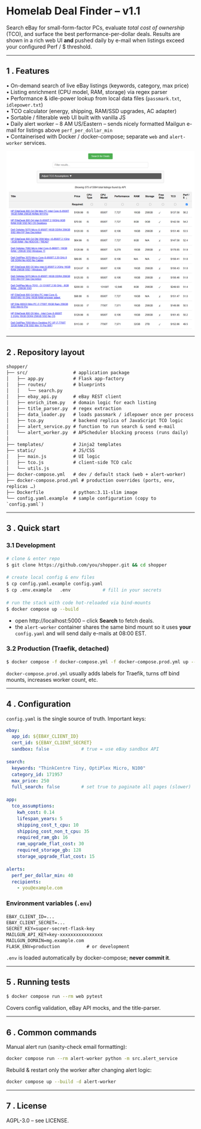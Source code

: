 # Homelab Deal Finder – v1.1

Search eBay for small-form-factor PCs, evaluate *total cost of ownership* (TCO),
and surface the best performance-per-dollar deals.  Results are shown in a rich
web UI **and** pushed daily by e-mail when listings exceed your configured
Perf / $ threshold.

---

## 1 .  Features

• On-demand search of live eBay listings (keywords, category, max price)  
• Listing enrichment (CPU model, RAM, storage) via regex parser  
• Performance & idle-power lookup from local data files (`passmark.txt`, `idlepower.txt`)  
• TCO calculator (energy, shipping, RAM/SSD upgrades, AC adapter)  
• Sortable / filterable web UI built with vanilla JS  
• Daily alert worker – 8 AM US/Eastern – sends nicely formatted Mailgun e-mail
  for listings above `perf_per_dollar_min`  
• Containerised with Docker / docker-compose; separate `web` and
  `alert-worker` services.

![Screenshot of the web UI](./homelab-shopper-screenshot.png)

---

## 2 .  Repository layout

```
shopper/
├── src/                 # application package
│   ├── app.py           # Flask app-factory
│   ├── routes/          # blueprints
│   │   └── search.py
│   ├── ebay_api.py      # eBay REST client
│   ├── enrich_item.py   # domain logic for each listing
│   ├── title_parser.py  # regex extraction
│   ├── data_loader.py   # loads passmark / idlepower once per process
│   ├── tco.py           # backend replica of JavaScript TCO logic
│   ├── alert_service.py # function to run search & send e-mail
│   └── alert_worker.py  # APScheduler blocking process (runs daily)
│
├── templates/           # Jinja2 templates
├── static/              # JS/CSS
│   ├── main.js          # UI logic
│   ├── tco.js           # client-side TCO calc
│   └── utils.js
├── docker-compose.yml   # dev / default stack (web + alert-worker)
├── docker-compose.prod.yml # production overrides (ports, env, replicas …)
├── Dockerfile           # python:3.11-slim image
└── config.yaml.example  # sample configuration (copy to `config.yaml`)
```

---

## 3 .  Quick start

### 3.1  Development

```bash
# clone & enter repo
$ git clone https://github.com/you/shopper.git && cd shopper

# create local config & env files
$ cp config.yaml.example config.yaml
$ cp .env.example   .env            # fill in your secrets

# run the stack with code hot-reloaded via bind-mounts
$ docker compose up --build
```
* open http://localhost:5000 – click **Search** to fetch deals.  
* the `alert-worker` container shares the same bind mount so it uses
  **your** `config.yaml` and will send daily e-mails at 08:00 EST.

### 3.2  Production (Traefik, detached)

```bash
$ docker compose -f docker-compose.yml -f docker-compose.prod.yml up --build -d
```
`docker-compose.prod.yml` usually adds labels for Traefik, turns off bind
mounts, increases worker count, etc.

---

## 4 .  Configuration

`config.yaml` is the single source of truth.  Important keys:

```yaml
ebay:
  app_id: ${EBAY_CLIENT_ID}
  cert_id: ${EBAY_CLIENT_SECRET}
  sandbox: false            # true = use eBay sandbox API

search:
  keywords: "ThinkCentre Tiny, OptiPlex Micro, N100"
  category_id: 171957
  max_price: 250
  full_search: false        # set true to paginate all pages (slower)

app:
  tco_assumptions:
    kwh_cost: 0.14
    lifespan_years: 5
    shipping_cost_t_cpu: 10
    shipping_cost_non_t_cpu: 35
    required_ram_gb: 16
    ram_upgrade_flat_cost: 30
    required_storage_gb: 128
    storage_upgrade_flat_cost: 15

alerts:
  perf_per_dollar_min: 40
  recipients:
    - you@example.com
```

### Environment variables (`.env`)
```
EBAY_CLIENT_ID=...
EBAY_CLIENT_SECRET=...
SECRET_KEY=super-secret-flask-key
MAILGUN_API_KEY=key-xxxxxxxxxxxxxxxx
MAILGUN_DOMAIN=mg.example.com
FLASK_ENV=production          # or development
```
`.env` is loaded automatically by docker-compose; **never commit it**.

---

## 5 .  Running tests

```bash
$ docker compose run --rm web pytest
```
Covers config validation, eBay API mocks, and the title-parser.

---

## 6 .  Common commands

Manual alert run (sanity-check email formatting):
```bash
docker compose run --rm alert-worker python -m src.alert_service
```

Rebuild & restart only the worker after changing alert logic:
```bash
docker compose up --build -d alert-worker
```

---

## 7 .  License

AGPL-3.0 – see LICENSE.

